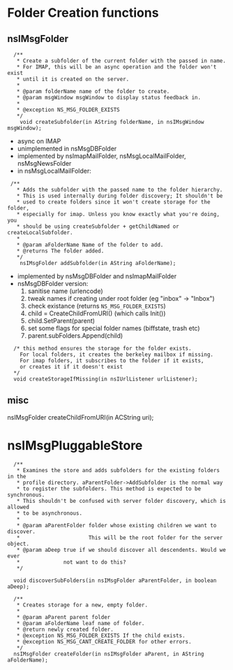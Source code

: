 # Folder Creation functions


## nsIMsgFolder

```
  /**
   * Create a subfolder of the current folder with the passed in name.
   * For IMAP, this will be an async operation and the folder won't exist
   * until it is created on the server.
   *
   * @param folderName name of the folder to create.
   * @param msgWindow msgWindow to display status feedback in.
   *
   * @exception NS_MSG_FOLDER_EXISTS
   */
    void createSubfolder(in AString folderName, in nsIMsgWindow msgWindow);
```
- async on IMAP
- unimplemented in nsMsgDBFolder
- implemented by nsImapMailFolder, nsMsgLocalMailFolder, nsMsgNewsFolder
- in nsMsgLocalMailFolder:



```
 /**
   * Adds the subfolder with the passed name to the folder hierarchy.
   * This is used internally during folder discovery; It shouldn't be
   * used to create folders since it won't create storage for the folder,
   * especially for imap. Unless you know exactly what you're doing, you
   * should be using createSubfolder + getChildNamed or createLocalSubfolder.
   *
   * @param aFolderName Name of the folder to add.
   * @returns The folder added.
   */
    nsIMsgFolder addSubfolder(in AString aFolderName);
```

- implemented by nsMsgDBFolder and nsImapMailFolder
- nsMsgDBFolder version:
  1. sanitise name (urlencode)
  2. tweak names if creating under root folder (eg "inbox" -> "Inbox")
  3. check existance (returns `NS_MSG_FOLDER_EXISTS`)
  4. child = CreateChildFromURI()   (which calls Init())
  5. child.SetParent(parent)
  6. set some flags for special folder names (biffstate, trash etc)
  7. parent.subFolders.Append(child)

```
  /* this method ensures the storage for the folder exists.
    For local folders, it creates the berkeley mailbox if missing.
    For imap folders, it subscribes to the folder if it exists,
    or creates it if it doesn't exist
  */
  void createStorageIfMissing(in nsIUrlListener urlListener);
```









## misc

nsIMsgFolder createChildFromURI(in ACString uri);



# nsIMsgPluggableStore

```
  /**
   * Examines the store and adds subfolders for the existing folders in the
   * profile directory. aParentFolder->AddSubfolder is the normal way
   * to register the subfolders. This method is expected to be synchronous.
   * This shouldn't be confused with server folder discovery, which is allowed
   * to be asynchronous.
   *
   * @param aParentFolder folder whose existing children we want to discover.
   *                      This will be the root folder for the server object.
   * @param aDeep true if we should discover all descendents. Would we ever
   *              not want to do this?
   */

  void discoverSubFolders(in nsIMsgFolder aParentFolder, in boolean aDeep);
```

```
  /**
   * Creates storage for a new, empty folder.
   *
   * @param aParent parent folder
   * @param aFolderName leaf name of folder.
   * @return newly created folder.
   * @exception NS_MSG_FOLDER_EXISTS If the child exists.
   * @exception NS_MSG_CANT_CREATE_FOLDER for other errors.
   */
  nsIMsgFolder createFolder(in nsIMsgFolder aParent, in AString aFolderName);
```

